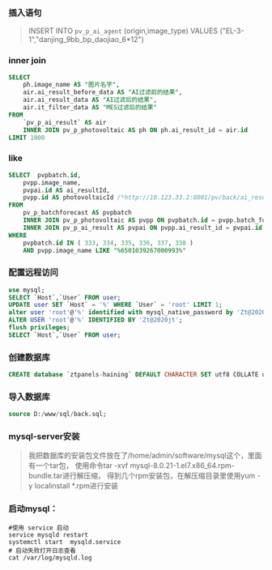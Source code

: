 ### 插入语句
> INSERT INTO `pv_p_ai_agent` (origin,image_type) VALUES ("EL-3-1","danjing_9bb_bp_daojiao_6*12")

### inner join
```sql
SELECT
	ph.image_name AS "图片名字",
	air.ai_result_before_data AS "AI过滤前的结果",
	air.ai_result_data AS "AI过滤后的结果",
	air.it_filter_data AS "MES过滤后的结果"
FROM
	`pv_p_ai_result` AS air
	INNER JOIN pv_p_photovoltaic AS ph ON ph.ai_result_id = air.id 
LIMIT 1000
```

### like
```sql
SELECT	pvpbatch.id,
	pvpp.image_name,
	pvpai.id AS ai_resultId,
	pvpp.id AS photovoltaicId /*http://10.123.33.2:8001/pv/back/ai_result_view/?id=448571*/
FROM
	pv_p_batchforecast AS pvpbatch
	INNER JOIN pv_p_photovoltaic AS pvpp ON pvpbatch.id = pvpp.batch_forecast_id
	INNER JOIN pv_p_ai_result AS pvpai ON pvpp.ai_result_id = pvpai.id 
WHERE
	pvpbatch.id IN ( 333, 334, 335, 336, 337, 338 ) 
	AND pvpp.image_name LIKE "%6501039267000993%"
```

### 配置远程访问
```sql
use mysql;
SELECT `Host`,`User` FROM user;
UPDATE user SET `Host` = '%' WHERE `User` = 'root' LIMIT 1;
alter user 'root'@'%' identified with mysql_native_password by 'Zt@2020jt';
ALTER USER 'root'@'%' IDENTIFIED BY 'Zt@2020jt';
flush privileges;
SELECT `Host`,`User` FROM user;
```

### 创建数据库
```sql
CREATE database `ztpanels-haining` DEFAULT CHARACTER SET utf8 COLLATE utf8_general_ci;
```
### 导入数据库
```sql
source D:/www/sql/back.sql;
```

### mysql-server安装
> 我把数据库的安装包文件放在了/home/admin/software/mysql这个，里面有一个tar包，
> 使用命令tar -xvf mysql-8.0.21-1.el7.x86_64.rpm-bundle.tar进行解压缩，
> 得到几个rpm安装包，在解压缩目录里使用yum -y localinstall *.rpm进行安装

### 启动mysql：
```shell script
#使用 service 启动
service mysqld restart 
systemctl start  mysqld.service
# 启动失败打开日志查看
cat /var/log/mysqld.log
```
